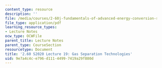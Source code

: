 ```yaml
---
content_type: resource
description: ''
file: /media/courses/2-60j-fundamentals-of-advanced-energy-conversion-spring-2020/9e7a4c4ce796d11144997419a29f880d_MIT2_60s20_lec19.pdf
file_type: application/pdf
learning_resource_types:
- Lecture Notes
ocw_type: OCWFile
parent_title: Lecture Notes
parent_type: CourseSection
resourcetype: Document
title: '2.60 S2020 Lecture 19: Gas Separation Technologies'
uid: 9e7a4c4c-e796-d111-4499-7419a29f880d
---
```

